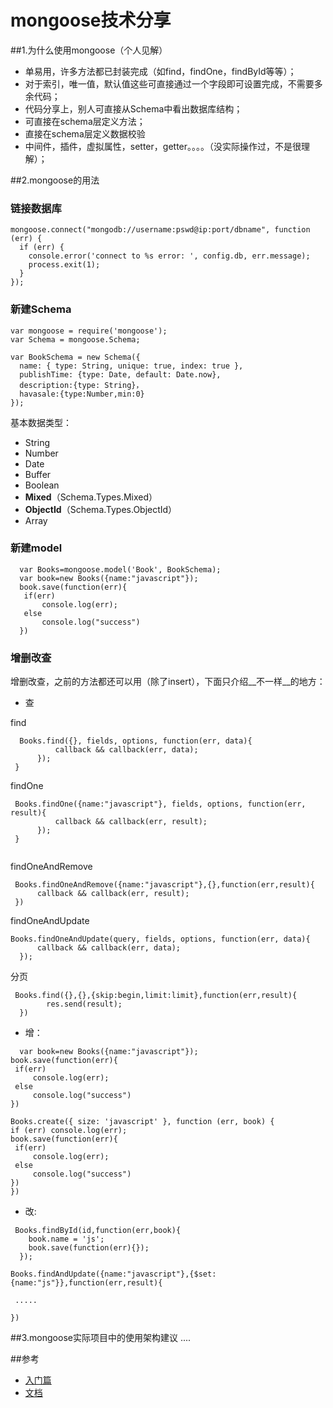 mongoose技术分享
============
##1.为什么使用mongoose（个人见解）
 * 单易用，许多方法都已封装完成（如find，findOne，findById等等）；
 * 对于索引，唯一值，默认值这些可直接通过一个字段即可设置完成，不需要多余代码；
 * 代码分享上，别人可直接从Schema中看出数据库结构；
 * 可直接在schema层定义方法；
 * 直接在schema层定义数据校验
 * 中间件，插件，虚拟属性，setter，getter。。。。（没实际操作过，不是很理解）；

##2.mongoose的用法
### 链接数据库
  ```
  mongoose.connect("mongodb://username:pswd@ip:port/dbname", function (err) {
    if (err) {
      console.error('connect to %s error: ', config.db, err.message);
      process.exit(1);
    }
  });
  ```
  

### 新建Schema
  ``` 
  var mongoose = require('mongoose');
  var Schema = mongoose.Schema;

  var BookSchema = new Schema({
    name: { type: String, unique: true, index: true },
   	publishTime: {type: Date, default: Date.now},
   	description:{type: String}，
   	havasale:{type:Number,min:0}
  });
  ```
  基本数据类型：
  * String
  * Number
  * Date
  * Buffer
  * Boolean
  * __Mixed__（Schema.Types.Mixed）
  * __ObjectId__（Schema.Types.ObjectId）
  * Array
  
### 新建model
```
  var Books=mongoose.model('Book', BookSchema);
  var book=new Books({name:"javascript"});
  book.save(function(err){
   if(err)
       console.log(err);
   else
       console.log("success")
  })
```
### 增删改查
  增删改查，之前的方法都还可以用（除了insert），下面只介绍__不一样__的地方：
  * 查
   
  find
  ```
    Books.find({}, fields, options, function(err, data){
	        callback && callback(err, data);
	    });
   }
  ```  
  findOne
  ```
   Books.findOne({name:"javascript"}, fields, options, function(err, result){
	        callback && callback(err, result);
	    });
   }
   
  ```
  findOneAndRemove
  ```
   Books.findOneAndRemove({name:"javascript"},{},function(err,result){
        callback && callback(err, result);
   })
  ```
  findOneAndUpdate
  ```
  Books.findOneAndUpdate(query, fields, options, function(err, data){
		callback && callback(err, data);
	});
  ```
  分页
  ```
   Books.find({},{},{skip:begin,limit:limit},function(err,result){
          res.send(result);
    })
  ```
  
  * 增：
  ```
    var book=new Books({name:"javascript"});
  book.save(function(err){
   if(err)
       console.log(err);
   else
       console.log("success")
  })
  ```
  
  ```
  Books.create({ size: 'javascript' }, function (err, book) {
  if (err) console.log(err);
  book.save(function(err){
   if(err)
       console.log(err);
   else
       console.log("success")
  })
  })
  ```
  * 改:
  ```
   Books.findById(id,function(err,book){
      book.name = 'js';
      book.save(function(err){});
    });
  ```

  ```
  Books.findAndUpdate({name:"javascript"},{$set:{name:"js"}},function(err,result){

   .....

  })
  ```
 ##3.mongoose实际项目中的使用架构建议
  ....
 

 ##参考
 * <a href='http://cnodejs.org/topic/504b4924e2b84515770103dd'>入门篇</a>
 * <a href='http://mongoosejs.com/docs/guide.html'>文档</a>
  
  
